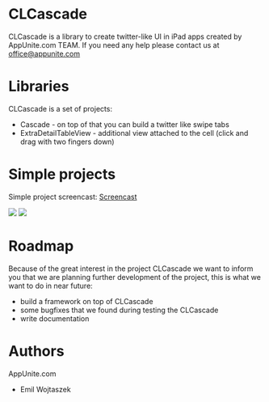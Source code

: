 CLCascade
=========

CLCascade is a library to create twitter-like UI in iPad apps created by AppUnite.com TEAM.
If you need any help please contact us at [office@appunite.com][]


Libraries
=========
CLCascade is a set of projects:

 * Cascade - on top of that you can build a twitter like swipe tabs
 * ExtraDetailTableView - additional view attached to the cell (click and drag with two fingers down)

Simple projects
===============

Simple project screencast: [Screencast][]

[![](http://flic.kr/p/agi4dz)](http://flic.kr/p/agi4dz)
[![](http://flic.kr/p/agi3UZ)](http://flic.kr/p/agi3UZ)

Roadmap
===============

Because of the great interest in the project CLCascade we want to inform you that we are planning further 
development of the project, this is what we want to do in near future:

 * build a framework on top of CLCascade
 * some bugfixes that we found during testing the CLCascade
 * write documentation

Authors
=======

AppUnite.com

- Emil Wojtaszek

[Screencast]: http://www.youtube.com/watch?v=XFtc1ksqOmU
[office@appunite.com]: office@appunite.com
